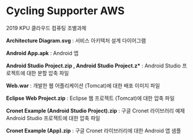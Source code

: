 <H1>Cycling Supporter AWS</H1>
<body><p>
2019 KPU 클라우드 컴퓨팅 조별과제
<p><b>Architecture Diagram.svg</b> : 서비스 아키텍처 설계 다이어그램
<p><b>Android App.apk</b> : Android 앱
<p><b>Android Studio Project.zip , Android Studio Project.z*</b> : Android Studio 프로젝트에 대한 분할 압축 파일
<p><b>Web.war</b> : 개발한 웹 어플리케이션 (Tomcat)에 대한 배포 이미지 파일
<p><b>Eclipse Web Project.zip</b> : Eclipse 웹 프로젝트 (Tomcat)에 대한 압축 파일
<p><b>Cronet Example (Android Studio Project).zip</b> : 구글 Cronet 라이브러리 예제 Android Studio 프로젝트에 대한 압축 파일
<p><b>Cronet Example (App).zip</b> : 구글 Cronet 라이브러리에 대한 Android 앱 샘플
</body>
